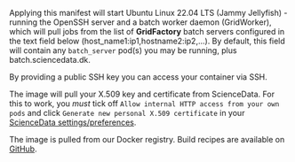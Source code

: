 Applying this manifest will start Ubuntu Linux 22.04 LTS (Jammy Jellyfish) - running the OpenSSH server and a batch worker daemon (GridWorker), which will pull jobs from the list of **GridFactory**  batch servers configured in the text field below (host_name1:ip1,hostname2:ip2,...). By default, this field will contain any `batch_server` pod(s) you may be running, plus batch.sciencedata.dk.

By providing a public SSH key you can access your container via SSH.

The image will pull your X.509 key and certificate from ScienceData. For this to work, you _must_ tick off `Allow internal HTTP access from your own pods` and click `Generate new personal X.509 certificate` in your [ScienceData settings/preferences](https://sciencedata.dk/index.php/settings/personal#panel-userapps).

The image is pulled from our Docker registry. Build recipes are available on [GitHub](https://github.com/deic-dk/sciencedata_images).
